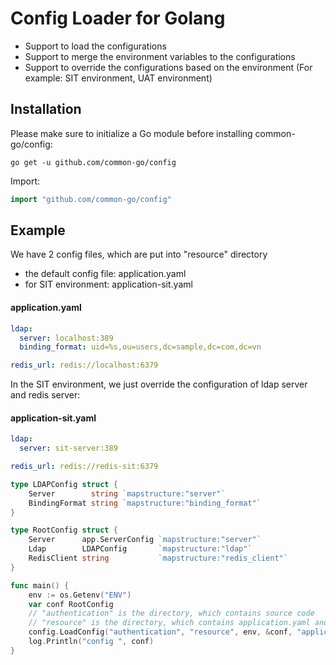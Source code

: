 # Config Loader for Golang 

- Support to load the configurations
- Support to merge the environment variables to the configurations
- Support to override the configurations based on the environment (For example: SIT environment, UAT environment)

## Installation

Please make sure to initialize a Go module before installing common-go/config:

```shell
go get -u github.com/common-go/config
```

Import:

```go
import "github.com/common-go/config"
```

## Example
We have 2 config files, which are put into "resource" directory
- the default config file: application.yaml
- for SIT environment: application-sit.yaml

#### application.yaml
```yaml
ldap:
  server: localhost:389
  binding_format: uid=%s,ou=users,dc=sample,dc=com,dc=vn

redis_url: redis://localhost:6379
```

In the SIT environment, we just override the configuration of ldap server and redis server:
#### application-sit.yaml
```yaml
ldap:
  server: sit-server:389

redis_url: redis://redis-sit:6379
```

```go
type LDAPConfig struct {
	Server        string `mapstructure:"server"`
	BindingFormat string `mapstructure:"binding_format"`
}

type RootConfig struct {
	Server      app.ServerConfig `mapstructure:"server"`
	Ldap        LDAPConfig       `mapstructure:"ldap"`
	RedisClient string           `mapstructure:"redis_client"`
}

func main() {
	env := os.Getenv("ENV")
	var conf RootConfig
	// "authentication" is the directory, which contains source code
	// "resource" is the directory, which contains application.yaml and application-sit.yaml 
	config.LoadConfig("authentication", "resource", env, &conf, "application")
	log.Println("config ", conf)
}
```
